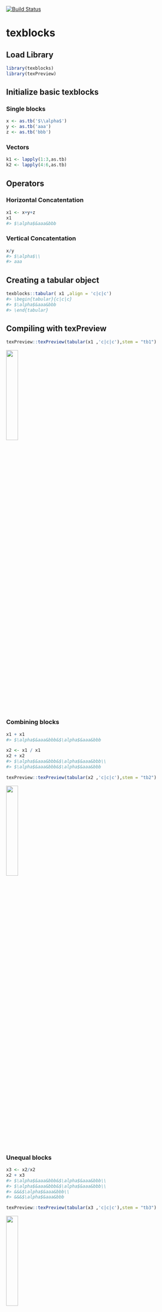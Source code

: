 
<!-- README.md is generated from README.Rmd. Please edit that file -->
[![Build Status](https://travis.metrumrg.com/yoni/texblocks.svg?token=tfrDuc83e84K9CqJKyCs&branch=master)](https://travis.metrumrg.com/yoni/texblocks)
# texblocks

## Load Library

``` r
library(texblocks)
library(texPreview)
```

## Initialize basic texblocks

### Single blocks

``` r
x <- as.tb('$\\alpha$')
y <- as.tb('aaa')
z <- as.tb('bbb')
```

### Vectors

``` r
k1 <- lapply(1:3,as.tb)
k2 <- lapply(4:6,as.tb)
```

## Operators

### Horizontal Concatentation

``` r
x1 <- x+y+z
x1
#> $\alpha$&aaa&bbb
```

### Vertical Concatentation

``` r
x/y
#> $\alpha$\\
#> aaa
```

## Creating a tabular object

``` r
texblocks::tabular( x1 ,align = 'c|c|c')
#> \begin{tabular}{c|c|c}
#> $\alpha$&aaa&bbb
#> \end{tabular}
```

## Compiling with texPreview

``` r
texPreview::texPreview(tabular(x1 ,'c|c|c'),stem = "tb1")
```

<img src="tools/README/tb1.png" height="25%" width="25%" />

### Combining blocks

``` r
x1 + x1
#> $\alpha$&aaa&bbb&$\alpha$&aaa&bbb
```

``` r
x2 <- x1 / x1
x2 + x2
#> $\alpha$&aaa&bbb&$\alpha$&aaa&bbb\\
#> $\alpha$&aaa&bbb&$\alpha$&aaa&bbb
```

``` r
texPreview::texPreview(tabular(x2 ,'c|c|c'),stem = "tb2")
```

<img src="tools/README/tb2.png" height="25%" width="25%" />

### Unequal blocks

``` r
x3 <- x2/x2
x2 + x3
#> $\alpha$&aaa&bbb&$\alpha$&aaa&bbb\\
#> $\alpha$&aaa&bbb&$\alpha$&aaa&bbb\\
#> &&&$\alpha$&aaa&bbb\\
#> &&&$\alpha$&aaa&bbb
```

``` r
texPreview::texPreview(tabular(x3 ,'c|c|c'),stem = "tb3")
```

<img src="tools/README/tb3.png" height="25%" width="25%" />

``` r
texPreview::texPreview(tabular(x2 / x2 ,'c|c|c'),stem = "tb4")
```

<img src="tools/README/tb4.png" height="25%" width="25%" />

``` r
texPreview::texPreview(tabular(x2 + x3 ,'c|c|c|c|c|c'),stem = "tb5")
```

<img src="tools/README/tb5.png" height="25%" width="25%" />

``` r
texPreview::texPreview(tabular(x3 + x3,'c|c|c|c|c|c'),stem = "tb6")
```

<img src="tools/README/tb6.png" height="25%" width="25%" />

### Reducing vectors

(Not sure if this needs to be wrapped into a single function instead of
having users apply reduce)

``` r
purrr::reduce(k1,`+`)
#> 1&2&3

k <- purrr::reduce(k1,`+`) / purrr::reduce(k2,`+`)

k
#> 1&2&3\\
#> 4&5&6
```

``` r
texPreview::texPreview(tabular(k,'ccc'),stem = "tb7")
```

<img src="tools/README/tb7.png" height="25%" width="25%" />

## Converting to a data.frame

``` r
as.data.frame( x2 + x3 )
#> # A tibble: 4 x 6
#>   `1`         `2`   `3`   `4`         `5`   `6`  
#>   <chr>       <chr> <chr> <chr>       <chr> <chr>
#> 1 "$\\alpha$" aaa   bbb   "$\\alpha$" aaa   bbb  
#> 2 "$\\alpha$" aaa   bbb   "$\\alpha$" aaa   bbb  
#> 3 ""          ""    ""    "$\\alpha$" aaa   bbb  
#> 4 ""          ""    ""    "$\\alpha$" aaa   bbb
```

``` r

title <- c('param',sprintf('col%s',1:5))%>%
  purrr::map(as.tb)%>%
  purrr::reduce(`+`)

texPreview::texPreview(tabular(title / (x2 + x3) ,'|c|ccccc|'),stem = "tb8")
```

<img src="tools/README/tb8.png" height="25%" width="25%" />

## Multicol/Multirow

``` r
title <- as.tb('param') + multicol('vals',3,'c|')

tab <- title / (multirow('$\\beta$',2) + k)

texPreview::texPreview(tabular(tab,'|cccc|'),stem='tb9')
```

<img src="tools/README/tb9.png" height="25%" width="25%" />

# Design/Specs

Building blocks for TeX tables

## Idea

Assemble LaTeX tabular environments using simple operations.

This would enable us to create any table layout with a consistent user
API.

Defining a new class of R element `tabular` that is the basic structure
of the language.

## Proposed Syntax

Defining a new class of R element `tb` that is the basic structure of
the language.

### Joining elements

Let `t1` and `t2` be two objects of class tb.

|           |     |
| :-------: | :-: |
| `t1 + t2` | ⬛ ⬛ |

|           |   |
| :-------: | :-: |
|           | ⬛ |
| `t1 / t2` |   |
|           | ⬛ |

Using this language creating a table can be broken down to cell level

`t1 =(`⬛`+`⬛`+`⬛`) / (`⬛`+`⬛`+`⬛`)`

would be translated to

    1 & 2 & 3 \\
    4 & 5 & 6

making their combination a natural extension

`t1 + t1`

would translate to

    1 & 2 & 3 & 1 & 2 & 3 \\
    4 & 5 & 6 & 1 & 2 & 3

### Mutations

  - multirow
  - multicolumn

### Aesthetics

A set of aesthetic elements can be defined to control the table and cell
level attributes, eg

  - font: colour, size, face
  - background colour
  - grid: hline, cline
